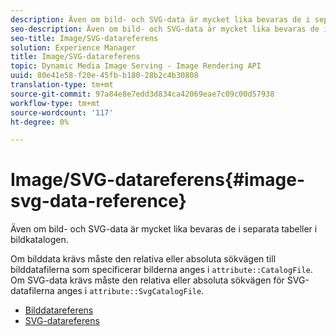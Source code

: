 ```yaml
---
description: Även om bild- och SVG-data är mycket lika bevaras de i separata tabeller i bildkatalogen.
seo-description: Även om bild- och SVG-data är mycket lika bevaras de i separata tabeller i bildkatalogen.
seo-title: Image/SVG-datareferens
solution: Experience Manager
title: Image/SVG-datareferens
topic: Dynamic Media Image Serving - Image Rendering API
uuid: 80e41e58-f20e-45fb-b180-28b2c4b30808
translation-type: tm+mt
source-git-commit: 97a84e8e7edd3d834ca42069eae7c09c00d57938
workflow-type: tm+mt
source-wordcount: '117'
ht-degree: 0%

---
```



# Image/SVG-datareferens{#image-svg-data-reference}

Även om bild- och SVG-data är mycket lika bevaras de i separata tabeller i bildkatalogen.

Om bilddata krävs måste den relativa eller absoluta sökvägen till bilddatafilerna som specificerar bilderna anges i `attribute::CatalogFile`. Om SVG-data krävs måste den relativa eller absoluta sökvägen för SVG-datafilerna anges i `attribute::SvgCatalogFile`.

* [Bilddatareferens](c-image-data-reference/c-image-data-reference.md)
* [SVG-datareferens](c-svg-data-reference/c-svg-data-reference.md)
